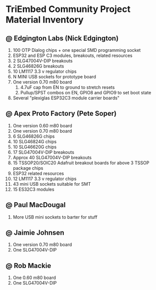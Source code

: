 # TriEmbed Community Project Material Inventory

## @ Edgington Labs (Nick Edgington)
1. 100 OTP Dialog chips + one special SMD programming socket
2. ESP32 and ESP C3 modules, breakouts, related resources
3. 2 SLG47004V-DIP breakouts
4. 2 SLG46826G breakouts
5. 10 LM1117 3.3 v regulator chips
6. N MINI USB sockets for prototype board
7. One version 0.70 m80 board
    1. 4.7uF cap from EN to ground to stretch resets
    2. Pullup/SPST combos on EN, GPIO8 and GPIO9 to set boot state
8. Several "plexiglas ESP32C3 module carrier boards"

## @ Apex Proto Factory (Pete Soper)
1. One version 0.60 m80 board
2. One version 0.70 m80 board
3. 6 SLG46826G chips
4. 10 SLG46824G chips
5. 10 SLG46620G chips
6. 17 SLG47004V-DIP breakouts
7. Approx 40 SLG47004V-DIP breakouts
8. 15 TSSOP20/SOIC20 Adafruit breakout boards for above 3 TSSOP package chips
9. ESP32 related resources
11. 12 LM1117 3.3 v regulator chips
12. 43 mini USB sockets suitable for SMT
13. 15 ES32C3 modules

## @ Paul MacDougal
1. More USB mini sockets to barter for stuff

## @ Jaimie Johnsen
1. One version 0.70 m80 board
2. One SLG47004V-DIP

## @ Rob Mackie
1. One 0.60 m80 board
2. One SLG47004V-DIP
